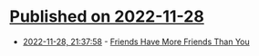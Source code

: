 # [Published on 2022-11-28](index.md)

* [2022-11-28, 21:37:58](https://news.ycombinator.com/item?id=33780123) - [Friends Have More Friends Than You](https://scribe.citizen4.eu/your-friends-have-more-friends-than-you-e005796841bb)
